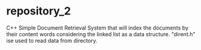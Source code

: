 # repository_2
C++ Simple Document Retrieval System that will index the documents by their content words considering the linked list as a data structure.
"dirent.h" ise used to read data from directory.
